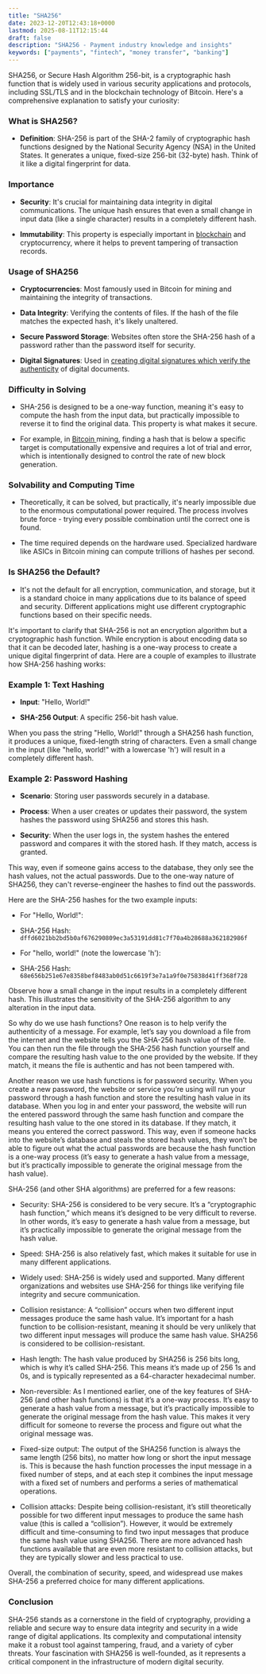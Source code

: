 ```yaml
---
title: "SHA256"
date: 2023-12-20T12:43:18+0000
lastmod: 2025-08-11T12:15:44
draft: false
description: "SHA256 - Payment industry knowledge and insights"
keywords: ["payments", "fintech", "money transfer", "banking"]
---
```


SHA256, or Secure Hash Algorithm 256-bit, is a cryptographic hash function that is widely used in various security applications and protocols, including SSL/TLS and in the blockchain technology of Bitcoin. Here's a comprehensive explanation to satisfy your curiosity:

### What is SHA256?

- **Definition**: SHA-256 is part of the SHA-2 family of cryptographic hash functions designed by the National Security Agency (NSA) in the United States. It generates a unique, fixed-size 256-bit (32-byte) hash. Think of it like a digital fingerprint for data.

### Importance

- **Security**: It's crucial for maintaining data integrity in digital communications. The unique hash ensures that even a small change in input data (like a single character) results in a completely different hash.

- **Immutability**: This property is especially important in [blockchain](https://faisalkhanllc.xyz/resources/payments-wiki/b/blockchain/) and cryptocurrency, where it helps to prevent tampering of transaction records.

### Usage of SHA256

- **Cryptocurrencies**: Most famously used in Bitcoin for mining and maintaining the integrity of transactions.

- **Data Integrity**: Verifying the contents of files. If the hash of the file matches the expected hash, it's likely unaltered.

- **Secure Password Storage**: Websites often store the SHA-256 hash of a password rather than the password itself for security.

- **Digital Signatures**: Used in [creating digital signatures which verify the authenticity](https://faisalkhanllc.xyz/resources/payments-wiki/d/data-encryption-decryption/) of digital documents.

### Difficulty in Solving

- SHA-256 is designed to be a one-way function, meaning it's easy to compute the hash from the input data, but practically impossible to reverse it to find the original data. This property is what makes it secure.

- For example, in [Bitcoin ](https://faisalkhanllc.xyz/resources/payments-wiki/b/bitcoin/)mining, finding a hash that is below a specific target is computationally expensive and requires a lot of trial and error, which is intentionally designed to control the rate of new block generation.

### Solvability and Computing Time

- Theoretically, it can be solved, but practically, it's nearly impossible due to the enormous computational power required. The process involves brute force - trying every possible combination until the correct one is found.

- The time required depends on the hardware used. Specialized hardware like ASICs in Bitcoin mining can compute trillions of hashes per second.

### Is SHA256 the Default?

- It's not the default for all encryption, communication, and storage, but it is a standard choice in many applications due to its balance of speed and security. Different applications might use different cryptographic functions based on their specific needs.

It's important to clarify that SHA-256 is not an encryption algorithm but a cryptographic hash function. While encryption is about encoding data so that it can be decoded later, hashing is a one-way process to create a unique digital fingerprint of data. Here are a couple of examples to illustrate how SHA-256 hashing works:

### Example 1: Text Hashing

- **Input**: "Hello, World!"

- **SHA-256 Output**: A specific 256-bit hash value.

When you pass the string "Hello, World!" through a SHA256 hash function, it produces a unique, fixed-length string of characters. Even a small change in the input (like "hello, world!" with a lowercase 'h') will result in a completely different hash.

### Example 2: Password Hashing

- **Scenario**: Storing user passwords securely in a database.

- **Process**: When a user creates or updates their password, the system hashes the password using SHA256 and stores this hash.

- **Security**: When the user logs in, the system hashes the entered password and compares it with the stored hash. If they match, access is granted.

This way, even if someone gains access to the database, they only see the hash values, not the actual passwords. Due to the one-way nature of SHA256, they can't reverse-engineer the hashes to find out the passwords.

Here are the SHA-256 hashes for the two example inputs:

- For "Hello, World!":

- SHA-256 Hash: `dffd6021bb2bd5b0af676290809ec3a53191dd81c7f70a4b28688a362182986f`

- For "hello, world!" (note the lowercase 'h'):

- SHA-256 Hash: `68e656b251e67e8358bef8483ab0d51c6619f3e7a1a9f0e75838d41ff368f728`

Observe how a small change in the input results in a completely different hash. This illustrates the sensitivity of the SHA-256 algorithm to any alteration in the input data.

So why do we use hash functions? One reason is to help verify the authenticity of a message. For example, let’s say you download a file from the internet and the website tells you the SHA-256 hash value of the file. You can then run the file through the SHA-256 hash function yourself and compare the resulting hash value to the one provided by the website. If they match, it means the file is authentic and has not been tampered with.

Another reason we use hash functions is for password security. When you create a new password, the website or service you’re using will run your password through a hash function and store the resulting hash value in its database. When you log in and enter your password, the website will run the entered password through the same hash function and compare the resulting hash value to the one stored in its database. If they match, it means you entered the correct password. This way, even if someone hacks into the website’s database and steals the stored hash values, they won’t be able to figure out what the actual passwords are because the hash function is a one-way process (it’s easy to generate a hash value from a message, but it’s practically impossible to generate the original message from the hash value).

SHA-256 (and other SHA algorithms) are preferred for a few reasons:

- Security: SHA-256 is considered to be very secure. It’s a “cryptographic hash function,” which means it’s designed to be very difficult to reverse. In other words, it’s easy to generate a hash value from a message, but it’s practically impossible to generate the original message from the hash value.

- Speed: SHA-256 is also relatively fast, which makes it suitable for use in many different applications.

- Widely used: SHA-256 is widely used and supported. Many different organizations and websites use SHA-256 for things like verifying file integrity and secure communication.

- Collision resistance: A “collision” occurs when two different input messages produce the same hash value. It’s important for a hash function to be collision-resistant, meaning it should be very unlikely that two different input messages will produce the same hash value. SHA256 is considered to be collision-resistant.

- Hash length: The hash value produced by SHA256 is 256 bits long, which is why it’s called SHA-256. This means it’s made up of 256 1s and 0s, and is typically represented as a 64-character hexadecimal number.

- Non-reversible: As I mentioned earlier, one of the key features of SHA-256 (and other hash functions) is that it’s a one-way process. It’s easy to generate a hash value from a message, but it’s practically impossible to generate the original message from the hash value. This makes it very difficult for someone to reverse the process and figure out what the original message was.

- Fixed-size output: The output of the SHA256 function is always the same length (256 bits), no matter how long or short the input message is. This is because the hash function processes the input message in a fixed number of steps, and at each step it combines the input message with a fixed set of numbers and performs a series of mathematical operations.

- Collision attacks: Despite being collision-resistant, it’s still theoretically possible for two different input messages to produce the same hash value (this is called a “collision”). However, it would be extremely difficult and time-consuming to find two input messages that produce the same hash value using SHA256. There are more advanced hash functions available that are even more resistant to collision attacks, but they are typically slower and less practical to use.

Overall, the combination of security, speed, and widespread use makes SHA-256 a preferred choice for many different applications.

### Conclusion

SHA-256 stands as a cornerstone in the field of cryptography, providing a reliable and secure way to ensure data integrity and security in a wide range of digital applications. Its complexity and computational intensity make it a robust tool against tampering, fraud, and a variety of cyber threats. Your fascination with SHA256 is well-founded, as it represents a critical component in the infrastructure of modern digital security.